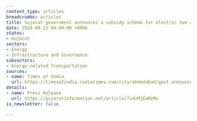 ```yaml
---
content_type: articles
breadcrumbs: articles
title: Gujarat government announces a subsidy scheme for electric two and three wheelers
date: 2020-09-23 04:00:00 +0000
states:
- Gujarat
sectors:
- Energy
- Infrastructure and Governance
subsectors:
- Energy-related Transportation
sources:
- name: Times of India
  url: https://timesofindia.indiatimes.com/city/ahmedabad/govt-announces-e-vehicle-subsidy/articleshow/78175789.cms
details:
- name: Press Release
  url: https://gujaratinformation.net/article/?id=MjEwMzM=
is_newsletter: false

---
```

